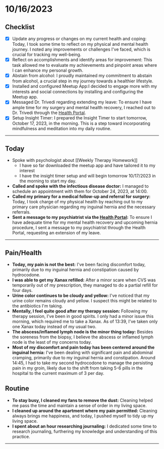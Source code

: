 # 10/16/2023

## Checklist

- [x] Update any progress or changes on my current health and coping: Today, I took some time to reflect on my physical and mental health journey. I noted any improvements or challenges I've faced, which is crucial for tracking my well-being.
- [x] Reflect on accomplishments and identify areas for improvement: This task allowed me to evaluate my achievements and pinpoint areas where I can enhance my personal growth.
- [x] Abstain from alcohol: I proudly maintained my commitment to abstain from alcohol, a crucial step in my journey towards a healthier lifestyle.
- [x] Installed and configured Meetup App:I decided to engage more with my interests and social connections by installing and configuring the Meetup app.
- [x] Messaged Dr. Trivedi regarding extending my leave: To ensure I have ample time for my surgery and mental health recovery, I reached out to Dr. Trivedi through the [Health Portal](https://myhealthrecord.com/Portal/SSO).
- [x] Setup Insight Timer: I prepared the Insight Timer to start tomorrow, October 17, 2023, in the morning. This is a step toward incorporating mindfulness and meditation into my daily routine.

***

## Today

- Spoke with psychologist about [[Weekly Therapy Homework]]
  - I have so far downloaded the meetup app and have tailored it to my interest
  - I have the insight timer setup and will begin tomorrow 10/17/2023 in the morning to start my day.
- **Called and spoke with the infectious disease doctor:** I managed to schedule an appointment with them for October 24, 2023, at 14:00.
- **Called my primary for a medical follow-up and referral for surgery:** Today, I took charge of my physical health by reaching out to my primary care physician regarding my inguinal hernia and the necessary referrals.
- **Sent a message to my psychiatrist via the [Health Portal](https://myhealthrecord.com/Portal/SSO):** To ensure I have adequate time for my mental health recovery and upcoming hernia procedure, I sent a message to my psychiatrist through the Health Portal, requesting an extension of my leave.

***

## Pain/Health

- **Today, my pain is not the best:** I've been facing discomfort today, primarily due to my inguinal hernia and constipation caused by hydrocodone.
- **I was able to get my Xanax refilled:** After a minor scare when CVS was temporarily out of my prescription, they managed to do a partial refill for four days.
- **Urine color continues to be cloudy and yellow:** I've noticed that my urine color remains cloudy and yellow. I suspect this might be related to the antibiotics I'm taking.
- **Mentally, I feel quite good after my therapy session:** Following my therapy session, I've been in good spirits. I only had a minor issue this morning, which required me to take a Xanax. As of 13:39, I've taken only one Xanax today instead of my usual two.
- **The abscess/inflamed lymph node is the minor thing today:** Besides the soreness from the biopsy, I believe the abscess or inflamed lymph node is the least of my concerns today.
- **Most of my discomfort and pain today has been centered around the inguinal hernia:** I've been dealing with significant pain and abdominal cramping, primarily due to my inguinal hernia and constipation. Around 14:45, I had to take my second hydrocodone to manage the persisting pain in my groin, likely due to the shift from taking 5-6 pills in the hospital to the current maximum of 3 per day.

## Routine

- **To stay busy, I cleaned my fans to remove the dust:** Cleaning helped me pass the time and maintain a sense of order in my living space.
- **I cleaned up around the apartment where my pain permitted:** Cleaning always brings me happiness, and today, I pushed myself to tidy up my living space.
- **I spent about an hour researching journaling:** I dedicated some time to research journaling, furthering my knowledge and understanding of this practice.

***
